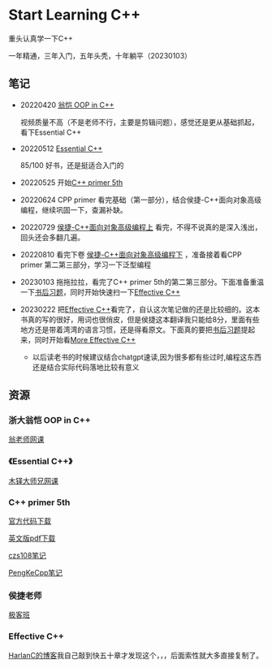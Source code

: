 # Start Learning C++

重头认真学一下C++ 

一年精通，三年入门，五年头秃，十年躺平（20230103）

## 笔记

- 20220420 [翁恺 OOP in C++](./01-Notes/00-ZJU_CPP/Object-Oriented-Programming.md)

  视频质量不高（不是老师不行，主要是剪辑问题），感觉还是更从基础抓起，看下Essential C++

- 20220512 [Essential C++](./01-Notes/01-Essential_C++/Essential_C++.md)

   85/100 好书，还是挺适合入门的

- 20220525 开始[C++ primer 5th](./01-Notes/02-CPP_Primer_5th/CPP_Primer_5th.md)

- 20220624 CPP primer 看完基础（第一部分），结合侯捷-C++面向对象高级编程，继续巩固一下，查漏补缺。

- 20220729 [侯捷-C++面向对象高级编程上](./01-Notes/03-HJ-HLOPP/C++面向对象高级编程上.md)  看完，不得不说真的是深入浅出，回头还会多翻几遍。

- 20220810 看完下卷 [侯捷-C++面向对象高级编程下](./01-Notes/03-HJ-HLOPP/C++面向对象高级编程下.md) ，准备接着看CPP primer 第二第三部分，学习一下泛型编程

- 20230103 拖拖拉拉，看完了C++ primer 5th的第二第三部分。下面准备重温一下[书后习题](./01-Notes/04-CPP_Primer_5th_Homework/CPP_Primer_5th_Homework.md)，同时开始快速扫一下[Effective C++](./01-Notes/05-Effective_C++/Effective_C++.md)

- 20230222 把[Effective C++](./01-Notes/05-Effective_C++/Effective_C++.md)看完了，自认这次笔记做的还是比较细的。这本书真的写的很好，用词也很俏皮，但是侯捷这本翻译我只能给8分，里面有些地方还是带着湾湾的语言习惯，还是得看原文。下面真的要把[书后习题](./01-Notes/04-CPP_Primer_5th_Homework/CPP_Primer_5th_Homework.md)提起来，同时开始看[More Effective C++](./01-Notes/06-More_Effective_C++/More_Effective_C++.md)

   - 以后读老书的时候建议结合chatgpt速读,因为很多都有些过时,编程这东西还是结合实际代码落地比较有意义




## 资源

### 浙大翁恺 OOP in C++

[翁老师网课](https://www.bilibili.com/video/BV1yQ4y1A7ts)

### 《Essential C++》

[木铎大师兄网课](https://www.bilibili.com/video/BV1f3411p7Jv)

### C++ primer 5th

[官方代码下载](https://www.informit.com/store/c-plus-plus-primer-9780321714114)

[英文版pdf下载](https://zhjwpku.com/assets/pdf/books/C++.Primer.5th.Edition_2013.pdf)

[czs108笔记](https://github.com/czs108/Cpp-Primer-5th-Notes-CN)

[PengKeCpp笔记](https://github.com/PengKeCpp/Cpp-Primer)

### 侯捷老师

[极客班](www.geekband.com)

### Effective C++

[HarlanC的博客](https://www.cnblogs.com/harlanc/p/6760057.html)我自己敲到快五十章才发现这个，，，后面索性就大多直接复制了。



